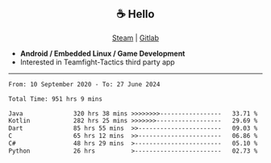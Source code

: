<h2 align="center"> ☕ Hello </h2>

<p align="center">
  <a href="https://steamcommunity.com/id/Niforances/">Steam</a> |
  <a href="https://gitlab.com/niforances">Gitlab</a>
</p>

 - **Android / Embedded Linux / Game Development**
 - Interested in Teamfight-Tactics third party app

------

<!--START_SECTION:waka-->

```txt
From: 10 September 2020 - To: 27 June 2024

Total Time: 951 hrs 9 mins

Java              320 hrs 38 mins >>>>>>>>-----------------   33.71 %
Kotlin            282 hrs 25 mins >>>>>>>------------------   29.69 %
Dart              85 hrs 55 mins  >>-----------------------   09.03 %
C                 65 hrs 12 mins  >>-----------------------   06.86 %
C#                48 hrs 29 mins  >------------------------   05.10 %
Python            26 hrs          >------------------------   02.73 %
```

<!--END_SECTION:waka-->
